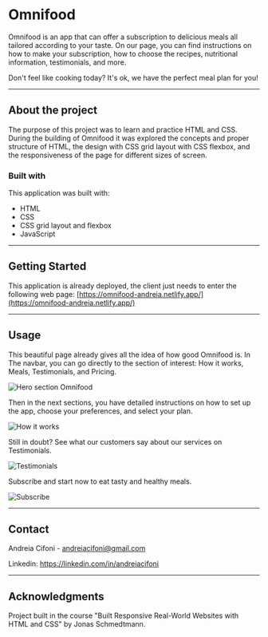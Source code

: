 # Omnifood
Omnifood is an app that can offer a subscription to delicious meals all tailored according to your taste. On our page, you can find instructions on how to make your subscription, how to choose the recipes, nutritional information, testimonials, and more.   

Don't feel like cooking today? It's ok, we have the perfect meal plan for you!


______________________________________________
## About the project
The purpose of this project was to learn and practice HTML and CSS. 
During the building of Omnifood it was explored the concepts and proper structure of HTML, the design with CSS grid layout with CSS flexbox, and the responsiveness of the page for different sizes of screen.

### Built with
This application was built with:

* HTML
* CSS
* CSS grid layout and flexbox
* JavaScript


_________________________________________________
## Getting Started
This application is already deployed, the client just needs to enter the following web page:
[https://omnifood-andreia.netlify.app/](https://omnifood-andreia.netlify.app/)


___________________________________________________
## Usage
This beautiful page already gives all the idea of how good Omnifood is. In The navbar, you can go directly to the section of interest: How it works, Meals, Testimonials, and Pricing.

![Hero section Omnifood](https://res.cloudinary.com/deiacifoni/image/upload/v1667269764/projects/Omnifood/omnifood1_oiksty.jpg)

Then in the next sections, you have detailed instructions on how to set up the app, choose your preferences, and select your plan.

![How it works](https://res.cloudinary.com/deiacifoni/image/upload/v1667269764/projects/Omnifood/omnifood2_qvu51u.jpg)

Still in doubt? See what our customers say about our services on Testimonials.

![Testimonials](https://res.cloudinary.com/deiacifoni/image/upload/v1667269764/projects/Omnifood/omnifood3_ns7mrb.jpg)

Subscribe and start now to eat tasty and healthy meals.

![Subscribe](https://res.cloudinary.com/deiacifoni/image/upload/v1667269764/projects/Omnifood/omnifood4_rvqpoc.jpg)

_____________________________________________________
## Contact
Andreia Cifoni - andreiacifoni@gmail.com

Linkedin: https://linkedin.com/in/andreiacifoni


___________________________________________________
## Acknowledgments
Project built in the course "Built Responsive Real-World Websites with HTML and CSS" by Jonas Schmedtmann.



